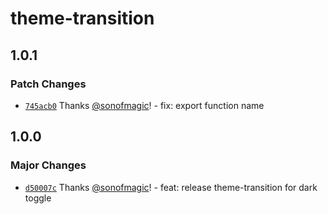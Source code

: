 # theme-transition

## 1.0.1

### Patch Changes

- [`745acb0`](https://github.com/sonofmagic/weapp-tailwindcss/commit/745acb0bce58573d4e41a57ccbb6b281b820b5e0) Thanks [@sonofmagic](https://github.com/sonofmagic)! - fix: export function name

## 1.0.0

### Major Changes

- [`d50007c`](https://github.com/sonofmagic/weapp-tailwindcss/commit/d50007c5174b8d5b8350844c72dc5cb92a7fcfa7) Thanks [@sonofmagic](https://github.com/sonofmagic)! - feat: release theme-transition for dark toggle
